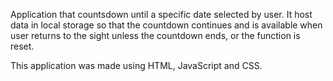 Application that countsdown until a specific date selected by user. It host data in local storage so that the countdown continues and is available when user returns to the sight unless the countdown ends, or the function is reset.

This application was made using HTML, JavaScript and CSS.